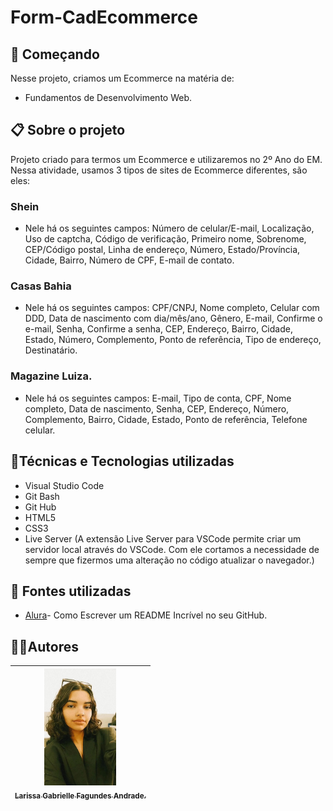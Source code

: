# Form-CadEcommerce

## 🚀 Começando
Nesse projeto, criamos um Ecommerce na matéria de:
* Fundamentos de Desenvolvimento Web.

## 📋 Sobre o projeto
Projeto criado para termos um Ecommerce e utilizaremos no 2º Ano do EM. 
Nessa atividade, usamos 3 tipos de sites de Ecommerce diferentes, são eles:
### Shein
* Nele há os seguintes campos: 
Número de celular/E-mail, Localização, Uso de captcha, Código de verificação, Primeiro nome, Sobrenome, CEP/Código postal, Linha de endereço, Número, Estado/Província, Cidade, Bairro, Número de CPF, E-mail de contato.

### Casas Bahia
* Nele há os seguintes campos:
CPF/CNPJ, Nome completo, Celular com DDD, Data de nascimento com dia/mês/ano, Gênero, E-mail, Confirme o e-mail, Senha, Confirme a senha, CEP, Endereço, Bairro, Cidade, Estado, Número, Complemento, Ponto de referência, Tipo de endereço, Destinatário.

### Magazine Luiza.
* Nele há os seguintes campos:
E-mail, Tipo de conta, CPF, Nome completo, Data de nascimento, Senha, CEP, Endereço, Número, Complemento, Bairro, Cidade, Estado, Ponto de referência, Telefone celular.

## 🔨Técnicas e Tecnologias utilizadas
* Visual Studio Code 
* Git Bash
* Git Hub
* HTML5
* CSS3
* Live Server (A extensão Live Server para VSCode permite criar um servidor local através do VSCode. Com ele cortamos a necessidade de sempre que fizermos uma alteração no código atualizar o navegador.)

## 🚧 Fontes utilizadas
* [Alura](https://www.alura.com.br/artigos/escrever-bom-readme)- Como Escrever um README Incrível no seu GitHub.

## ✍🏻Autores
| [<img loading="eu.jpeg" src="eu.jpeg" width=115><br><sub>Larissa Gabrielle Fagundes Andrade.</sub>](https://github.com/gabriellefagundes) |
| :---: 